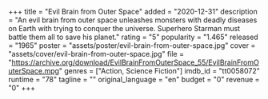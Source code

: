 +++
title = "Evil Brain from Outer Space"
added = "2020-12-31"
description = "An evil brain from outer space unleashes monsters with deadly diseases on Earth with trying to conquer the universe. Superhero Starman must battle them all to save his planet."
rating = "5"
popularity = "1.465"
released = "1965"
poster = "assets/poster/evil-brain-from-outer-space.jpg"
cover = "assets/cover/evil-brain-from-outer-space.jpg"
file = "https://archive.org/download/EvilBrainFromOuterSpace_55/EvilBrainFromOuterSpace.mpg"
genres = ["Action, Science Fiction"]
imdb_id = "tt0058072"
runtime = "78"
tagline = ""
original_language = "en"
budget = "0"
revenue = "0"
+++